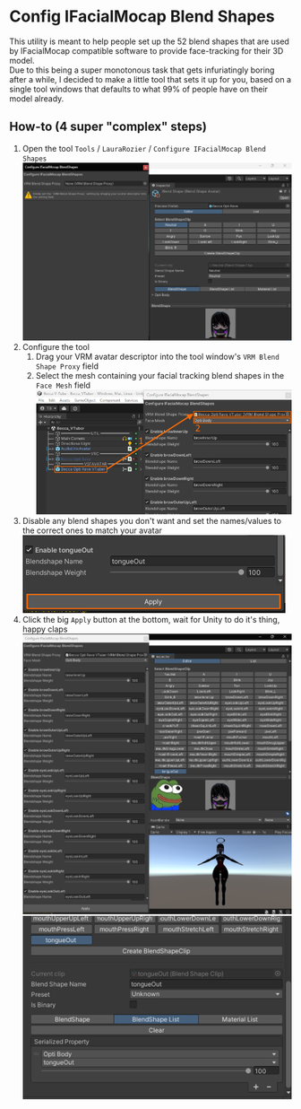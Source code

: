 # Config IFacialMocap Blend Shapes

This utility is meant to help people set up the 52 blend shapes that are used by IFacialMocap compatible software to provide face-tracking for their 3D model.  
Due to this being a super monotonous task that gets infuriatingly boring after a while, I decided to make a little tool that sets it up for you, based on a single tool windows that defaults to what 99% of people have on their model already.

## How-to (4 super "complex" steps)

1. Open the tool `Tools` / `LauraRozier` / `Configure IFacialMocap Blend Shapes`  
![Step 1](Docs/Step_1.png "Step 1")
2. Configure the tool
   1. Drag your VRM avatar descriptor into the tool window's `VRM Blend Shape Proxy` field
   2. Select the mesh containing your facial tracking blend shapes in the `Face Mesh` field  
![Step 2](Docs/Step_2.png "Step 2")
3. Disable any blend shapes you don't want and set the names/values to the correct ones to match your avatar  
![Step 3](Docs/Step_3.png "Step 3")
4. Click the big `Apply` button at the bottom, wait for Unity to do it's thing, happy claps  
![Step 4a](Docs/Step_4a.png "Step 4a")  
![Step 4b](Docs/Step_4b.png "Step 4b")
